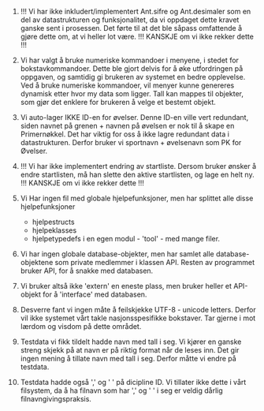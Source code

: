 
1.  !!!  Vi har ikke inkludert/implementert Ant.sifre og Ant.desimaler som en del av datastrukturen og funksjonalitet, 
     da vi oppdaget dette kravet ganske sent i prosessen. Det førte til at det ble såpass omfattende å gjøre dette om, 
     at vi heller lot være. !!! KANSKJE om vi ikke rekker dette !!!

2. Vi har valgt å bruke numeriske kommandoer i menyene, i stedet for bokstavkommandoer.
      Dette ble gjort delvis for å øke utfordringen på oppgaven, og samtidig gi brukeren av systemet en bedre opplevelse.
      Ved å bruke numeriske kommandoer, vil menyer kunne genereres dynamisk etter hvor my data som ligger.
      Tall kan mappes til objekter, som gjør det enklere for brukeren å velge et bestemt objekt.

3. Vi auto-lager IKKE ID-en for øvelser. Denne ID-en ville vert redundant, 
     siden navnet på grenen + navnen på øvelsen er nok til å skape en Primernøkkel. 
     Det har viktig for oss å ikke lagre redundant data i datastrukturen.
     Derfor bruker vi sportnavn + øvelsenavn som PK for Øvelser.

4. !!! Vi har ikke implementert endring av startliste. Dersom bruker ønsker å endre startlisten,
    må han slette den aktive startlisten, og lage en helt ny. !!! KANSKJE om vi ikke rekker dette !!!


5. Vi Har ingen fil med globale hjelpefunksjoner, men har splittet alle disse 
    hjelpefunksjoner 
    + hjelpestructs 
    + hjelpeklasses
    + hjelpetypedefs 
   i en egen modul  - 'tool' - med mange filer.

6. Vi har ingen globale database-objekter, men har samlet alle database-objektene 
     som private medlemmer i klassen API. Resten av programmet bruker API, for å snakke med databasen.

7. Vi bruker altså ikke 'extern' en eneste plass, men bruker heller et API-objekt for å 'interface' med databasen.

8. Desverre fant vi ingen måte å feilskjekke UTF-8 - unicode letters. Derfor vil ikke systemet vårt takle nasjonsspesifikke bokstaver.
     Tar gjerne i mot lærdom og visdom på dette området.

9. Testdata vi fikk tildelt hadde navn med tall i seg. Vi kjører en ganske streng skjekk på at navn er på riktig format når de leses inn. Det
    gir ingen mening å tillate navn med tall i seg. Derfor måtte vi endre på testdata.

10. Testdata hadde også ',' og ' ' på dicipline ID. Vi tillater ikke dette i vårt filsystem, da
    å ha filnavn som har ',' og ' ' i seg er veldig dårlig filnavngivingspraksis.